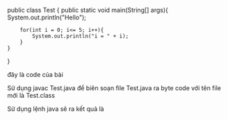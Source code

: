 public class Test {
    public static void main(String[] args){
        System.out.println("Hello");

        for(int i = 0; i<= 5; i++){
            System.out.println("i = " + i);
        }
    }
}


đây là code của bài

Sử dụng javac Test.java để biên soạn file Test.java ra byte code  với tên file mới là Test.class

Sử dụng lệnh java sẽ ra kết quả là 
